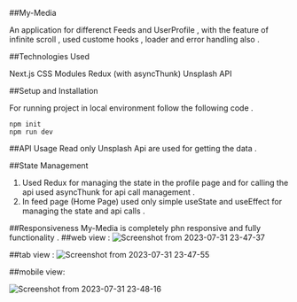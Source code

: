 ##My-Media

An application for differenct Feeds and UserProfile , with the feature of infinite scroll , used custome hooks , loader and error handling also .

##Technologies Used

Next.js
CSS Modules
Redux (with asyncThunk)
Unsplash API

##Setup and Installation

For running project in local environment follow the following code .
```
npm init 
npm run dev 
```

##API Usage
 Read only Unsplash Api are used for getting the data .


##State Management
1. Used Redux  for managing the state in the profile page and for calling the api used  asyncThunk for api call management .
2. In feed page (Home Page) used only simple useState and useEffect for managing the state and api calls .  

##Responsiveness
My-Media is completely phn responsive and fully functionality .
##web view :
![Screenshot from 2023-07-31 23-47-37](https://github.com/mukeshblackhat/myMedia/assets/59144700/4ae9e58f-53cb-4389-a938-b04d6b4dc5dd)

##tab view : 
![Screenshot from 2023-07-31 23-47-55](https://github.com/mukeshblackhat/myMedia/assets/59144700/4ef5ca0b-e96d-4a9b-953d-46abb8c9d7db)


##mobile view:

![Screenshot from 2023-07-31 23-48-16](https://github.com/mukeshblackhat/myMedia/assets/59144700/7454b0ac-df96-4bfa-ad9e-134330f6c3e4)
